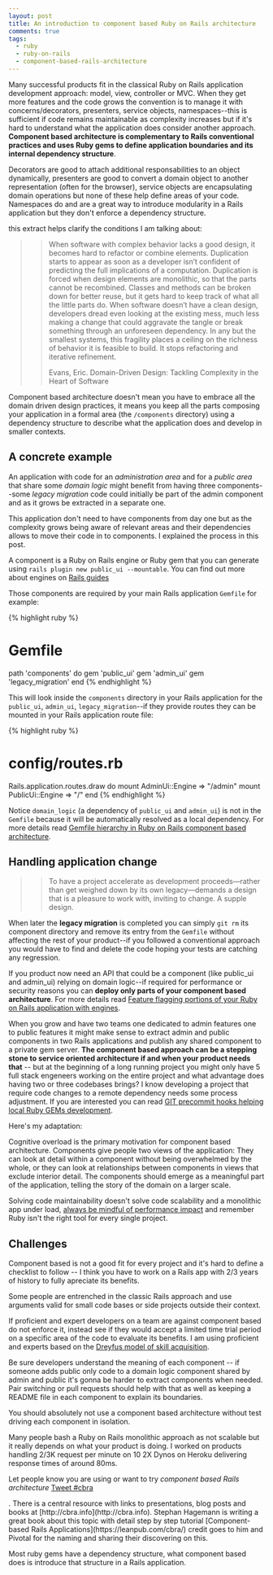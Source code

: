 ```yaml
---
layout: post
title: An introduction to component based Ruby on Rails architecture
comments: true
tags:
  - ruby
  - ruby-on-rails
  - component-based-rails-architecture
---
```


Many successful products fit in the classical Ruby on Rails application development approach: model, view, controller or MVC. When they get more features and the code grows the convention is to manage it with concerns/decorators, presenters, service objects, namespaces--this is sufficient if code remains maintainable as complexity increases but if it's hard to understand what the application does consider another approach. **Component based architecture is complementary to Rails conventional practices and uses Ruby gems to define application boundaries and its internal dependency structure**.

Decorators are good to attach additional responsabilities to an object dynamically, presenters are good to convert a domain object to another representation (often for the browser), service objects are encapsulating domain operations but none of these help define areas of your code. Namespaces do and are a great way to introduce modularity in a Rails application but they don't enforce a dependency structure.

this extract helps clarify the conditions I am talking about:

>> When software with complex behavior lacks a good design, it becomes hard to refactor or combine elements. Duplication starts to appear as soon as a developer isn’t confident of predicting the full implications of a computation. Duplication is forced when design elements are monolithic, so that the parts cannot be recombined. Classes and methods can be broken down for better reuse, but it gets hard to keep track of what all the little parts do. When software doesn’t have a clean design, developers dread even looking at the existing mess, much less making a change that could aggravate the tangle or break something through an unforeseen dependency. In any but the smallest systems, this fragility places a ceiling on the richness of behavior it is feasible to build. It stops refactoring and iterative refinement.
>>
>> Evans, Eric. Domain-Driven Design: Tackling Complexity in the Heart of Software 

Component based architecture doesn't mean you have to embrace all the domain driven design practices, it means you keep all the parts composing your application in a formal area (the `/components` directory) using a dependency structure to describe what the application does and develop in smaller contexts.

## A concrete example

An application with code for an *administration area* and for a *public area* that share some *domain logic* might benefit from having three components--some *legacy migration* code could initially be part of the admin component and as it grows be extracted in a separate one.

This application don't need to have components from day one but as the complexity grows being aware of relevant areas and their dependencies allows to move their code in to components. I explained the process in this post.

A component is a Ruby on Rails engine or Ruby gem that you can generate using `rails plugin new public_ui --mountable`. You can find out more about engines on [Rails guides](http://guides.rubyonrails.org/engines.html)

Those components are required by your main Rails application `Gemfile` for example:

{% highlight ruby %}
# Gemfile
path 'components' do
  gem 'public_ui'
  gem 'admin_ui'
  gem 'legacy_migration'
end
{% endhighlight %}

This will look inside the `components` directory in your Rails application for the `public_ui`, `admin_ui`, `legacy_migration`--if they provide routes they can be mounted in your Rails application route file:

{% highlight ruby %}
# config/routes.rb
Rails.application.routes.draw do
  mount AdminUi::Engine => "/admin"
  mount PublicUi::Engine => "/"
end
{% endhighlight %}

Notice `domain_logic` (a dependency of `public_ui` and `admin_ui`) is not in the `Gemfile` because it will be automatically resolved as a local dependency. For more details read [Gemfile hierarchy in Ruby on Rails component based architecture](http://teotti.com/gemfiles-hierarchy-in-ruby-on-rails-component-based-architecture/).

## Handling application change

>> To have a project accelerate as development proceeds—rather than get weighed down by its own legacy—demands a design that is a pleasure to work with, inviting to change. A supple design.

When later the **legacy migration** is completed you can simply `git rm` its component directory and remove its entry from the `Gemfile` without affecting the rest of your product--if you followed a conventional approach you would have to find and delete the code hoping your tests are catching any regression.

If you product now need an API that could be a component (like public_ui and admin_ui) relying on domain logic--if required for performance or security reasons you can **deploy only parts of your component based architecture**. For more details read [Feature flagging portions of your Ruby on Rails application with engines](http://teotti.com/feature-flagging-portions-of-your-ruby-on-rails-application-with-engines/).

When you grow and have two teams one dedicated to admin features one to public features it might make sense to extract admin and public components in two Rails applications and publish any shared component to a private gem server. **The component based approach can be a stepping stone to service oriented architecture if and when your product needs that** -- but at the beginning of a long running project you might only have 5 full stack engeneers working on the entire project and what advantage does having two or three codebases brings? I know developing a project that require code changes to a remote dependency needs some process adjustment. If you are interested you can read [GIT precommit hooks helping local Ruby GEMs development](http://teotti.com/git-precommit-hooks-helping-local-ruby-gems-development/).


Here's my adaptation:

Cognitive overload is the primary motivation for component based architecture. Components give people two views of the application: They can look at detail within a component without being overwhelmed by the whole, or they can look at relationships between components in views that exclude interior detail. The components should emerge as a meaningful part of the application, telling the story of the domain on a larger scale.

Solving code maintainability doesn't solve code scalability and a  monolithic app under load, [always be mindful of performance impact](http://teotti.com/a-successful-ruby-on-rails-performance-analysis-guideline/) and remember Ruby isn't the right tool for every single project.


## Challenges

Component based is not a good fit for every project and it's hard to define a checklist to follow -- I think you have to work on a Rails app with 2/3 years of history to fully apreciate its benefits.

Some people are entrenched in the classic Rails approach and use arguments valid for small code bases or side projects outside their context.

If proficient and expert developers on a team are against component based do not enforce it, instead see if they would accept a limited time trial period on a specific area of the code to evaluate its benefits. I am using proficient and experts based on the [Dreyfus model of skill acquisition](http://en.wikipedia.org/wiki/Dreyfus_model_of_skill_acquisition).

Be sure developers understand the meaning of each component -- if someone adds public only code to a domain logic component shared by admin and public it's gonna be harder to extract components when needed. Pair switching or pull requests should help with that as well as keeping a README file in each component to explain its boundaries.

You should absolutely not use a component based architecture without test driving each component in isolation.

Many people bash a Ruby on Rails monolithic approach as not scalable but it really depends on what your product is doing. I worked on products handling 2/3K request per minute on 10 2X Dynos on Heroku delivering response times of around 80ms.

Let people know you are using or want to try *component based Rails architecture* <a href="https://twitter.com/intent/tweet?button_hashtag=cbra" class="twitter-hashtag-button">Tweet #cbra</a>
<script>!function(d,s,id){var js,fjs=d.getElementsByTagName(s)[0],p=/^http:/.test(d.location)?'http':'https';if(!d.getElementById(id)){js=d.createElement(s);js.id=id;js.src=p+'://platform.twitter.com/widgets.js';fjs.parentNode.insertBefore(js,fjs);}}(document, 'script', 'twitter-wjs');</script>. There is a central resource with links to presentations, blog posts and books at [http://cbra.info](http://cbra.info). Stephan Hagemann is writing a great book about this topic with detail step by step tutorial [Component-based Rails Applications](https://leanpub.com/cbra/) credit goes to him and Pivotal for the naming and sharing their discovering on this.


Most ruby gems have a dependency structure, what component based does is introduce that structure in a Rails application.



